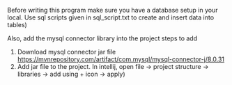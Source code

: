 Before writing this program
make sure you have a database setup in your local. Use sql scripts given in sql_script.txt to create and insert data into tables)

Also, add the mysql connector library into the project
steps to add
 1. Download mysql connector jar file https://mvnrepository.com/artifact/com.mysql/mysql-connector-j/8.0.31
 2. Add jar file to the project. In intellij, open file -> project structure -> libraries -> add using + icon -> apply)

